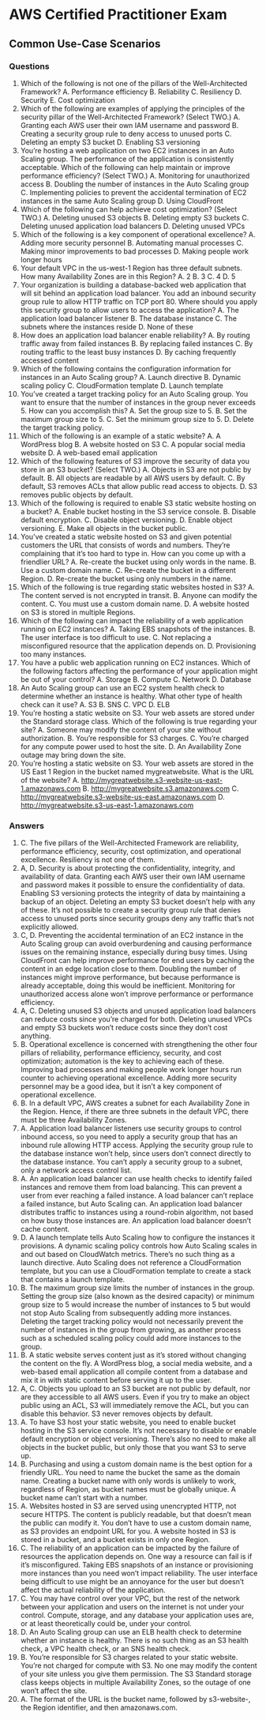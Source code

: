 # AWS Certified Practitioner Exam

## Common Use-Case Scenarios

### Questions
1. Which of the following is not one of the pillars of the Well-Architected Framework?
   A. Performance efficiency
   B. Reliability
   C. Resiliency
   D. Security
   E. Cost optimization
2. Which of the following are examples of applying the principles of the security pillar of the
   Well-Architected Framework? (Select TWO.)
   A. Granting each AWS user their own IAM username and password
   B. Creating a security group rule to deny access to unused ports
   C. Deleting an empty S3 bucket
   D. Enabling S3 versioning
3. You’re hosting a web application on two EC2 instances in an Auto Scaling group. The
   performance of the application is consistently acceptable. Which of the following can help
   maintain or improve performance efficiency? (Select TWO.)
   A. Monitoring for unauthorized access
   B. Doubling the number of instances in the Auto Scaling group
   C. Implementing policies to prevent the accidental termination of EC2 instances in the
   same Auto Scaling group
   D. Using CloudFront
4. Which of the following can help achieve cost optimization? (Select TWO.)
   A. Deleting unused S3 objects
   B. Deleting empty S3 buckets
   C. Deleting unused application load balancers
   D. Deleting unused VPCs
5. Which of the following is a key component of operational excellence?
   A. Adding more security personnel
   B. Automating manual processes
   C. Making minor improvements to bad processes
   D. Making people work longer hours
6. Your default VPC in the us-west-1 Region has three default subnets. How many Availability
   Zones are in this Region?
   A. 2
   B. 3
   C. 4
   D. 5
7. Your organization is building a database-backed web application that will sit behind an
   application load balancer. You add an inbound security group rule to allow HTTP traffic
   on TCP port 80. Where should you apply this security group to allow users to access the
   application?
   A. The application load balancer listener
   B. The database instance
   C. The subnets where the instances reside
   D. None of these
8. How does an application load balancer enable reliability?
   A. By routing traffic away from failed instances
   B. By replacing failed instances
   C. By routing traffic to the least busy instances
   D. By caching frequently accessed content
9. Which of the following contains the configuration information for instances in an Auto
   Scaling group?
   A. Launch directive
   B. Dynamic scaling policy
   C. CloudFormation template
   D. Launch template
10. You’ve created a target tracking policy for an Auto Scaling group. You want to ensure that
    the number of instances in the group never exceeds 5. How can you accomplish this?
    A. Set the group size to 5.
    B. Set the maximum group size to 5.
    C. Set the minimum group size to 5.
    D. Delete the target tracking policy.
11. Which of the following is an example of a static website?
    A. A WordPress blog
    B. A website hosted on S3
    C. A popular social media website
    D. A web-based email application
12. Which of the following features of S3 improve the security of data you store in an S3
    bucket? (Select TWO.)
    A. Objects in S3 are not public by default.
    B. All objects are readable by all AWS users by default.
    C. By default, S3 removes ACLs that allow public read access to objects.
    D. S3 removes public objects by default.
13. Which of the following is required to enable S3 static website hosting on a bucket?
    A. Enable bucket hosting in the S3 service console.
    B. Disable default encryption.
    C. Disable object versioning.
    D. Enable object versioning.
    E. Make all objects in the bucket public.
14. You’ve created a static website hosted on S3 and given potential customers the URL that
    consists of words and numbers. They’re complaining that it’s too hard to type in. How can
    you come up with a friendlier URL?
    A. Re-create the bucket using only words in the name.
    B. Use a custom domain name.
    C. Re-create the bucket in a different Region.
    D. Re-create the bucket using only numbers in the name.
15. Which of the following is true regarding static websites hosted in S3?
    A. The content served is not encrypted in transit.
    B. Anyone can modify the content.
    C. You must use a custom domain name.
    D. A website hosted on S3 is stored in multiple Regions.
16. Which of the following can impact the reliability of a web application running on EC2
    instances?
    A. Taking EBS snapshots of the instances.
    B. The user interface is too difficult to use.
    C. Not replacing a misconfigured resource that the application depends on.
    D. Provisioning too many instances.
17. You have a public web application running on EC2 instances. Which of the following factors
    affecting the performance of your application might be out of your control?
    A. Storage
    B. Compute
    C. Network
    D. Database
18. An Auto Scaling group can use an EC2 system health check to determine whether an
    instance is healthy. What other type of health check can it use?
    A. S3
    B. SNS
    C. VPC
    D. ELB
19. You’re hosting a static website on S3. Your web assets are stored under the Standard storage
    class. Which of the following is true regarding your site?
    A. Someone may modify the content of your site without authorization.
    B. You’re responsible for S3 charges.
    C. You’re charged for any compute power used to host the site.
    D. An Availability Zone outage may bring down the site.
20. You’re hosting a static website on S3. Your web assets are stored in the US East 1 Region in
    the bucket named mygreatwebsite. What is the URL of the website?
    A. http://mygreatwebsite.s3-website-us-east-1.amazonaws.com
    B. http://mygreatwebsite.s3.amazonaws.com
    C. http://mygreatwebsite.s3-website-us-east.amazonaws.com
    D. http://mygreatwebsite.s3-us-east-1.amazonaws.com
### Answers

1. C. The five pillars of the Well-Architected Framework are reliability, performance efficiency,
   security, cost optimization, and operational excellence. Resiliency is not one of them.
2. A, D. Security is about protecting the confidentiality, integrity, and availability of data.
   Granting each AWS user their own IAM username and password makes it possible to
   ensure the confidentiality of data. Enabling S3 versioning protects the integrity of data by
   maintaining a backup of an object. Deleting an empty S3 bucket doesn’t help with any of
   these. It’s not possible to create a security group rule that denies access to unused ports
   since security groups deny any traffic that’s not explicitly allowed.
3. C, D. Preventing the accidental termination of an EC2 instance in the Auto Scaling group
   can avoid overburdening and causing performance issues on the remaining instance, especially
   during busy times. Using CloudFront can help improve performance for end users by
   caching the content in an edge location close to them. Doubling the number of instances
   might improve performance, but because performance is already acceptable, doing this
   would be inefficient. Monitoring for unauthorized access alone won’t improve performance
   or performance efficiency.
4. A, C. Deleting unused S3 objects and unused application load balancers can reduce costs
   since you’re charged for both. Deleting unused VPCs and empty S3 buckets won’t reduce
   costs since they don’t cost anything.
5. B. Operational excellence is concerned with strengthening the other four pillars of
   reliability, performance efficiency, security, and cost optimization; automation is the key to
   achieving each of these. Improving bad processes and making people work longer hours run
   counter to achieving operational excellence. Adding more security personnel may be a good
   idea, but it isn’t a key component of operational excellence.
6. B. In a default VPC, AWS creates a subnet for each Availability Zone in the Region. Hence,
   if there are three subnets in the default VPC, there must be three Availability Zones.
7. A. Application load balancer listeners use security groups to control inbound access, so you
   need to apply a security group that has an inbound rule allowing HTTP access. Applying
   the security group rule to the database instance won’t help, since users don’t connect
   directly to the database instance. You can’t apply a security group to a subnet, only a
   network access control list.
8. A. An application load balancer can use health checks to identify failed instances and
   remove them from load balancing. This can prevent a user from ever reaching a failed
   instance. A load balancer can’t replace a failed instance, but Auto Scaling can. An
   application load balancer distributes traffic to instances using a round-robin algorithm, not
   based on how busy those instances are. An application load balancer doesn’t cache content.
9. D. A launch template tells Auto Scaling how to configure the instances it provisions. A
   dynamic scaling policy controls how Auto Scaling scales in and out based on CloudWatch
   metrics. There’s no such thing as a launch directive. Auto Scaling does not reference a
   CloudFormation template, but you can use a CloudFormation template to create a stack
   that contains a launch template.
10. B. The maximum group size limits the number of instances in the group. Setting the group
    size (also known as the desired capacity) or minimum group size to 5 would increase the
    number of instances to 5 but would not stop Auto Scaling from subsequently adding more
    instances. Deleting the target tracking policy would not necessarily prevent the number of
    instances in the group from growing, as another process such as a scheduled scaling policy
    could add more instances to the group.
11. B. A static website serves content just as it’s stored without changing the content on the fly.
    A WordPress blog, a social media website, and a web-based email application all compile
    content from a database and mix it in with static content before serving it up to the user.
12. A, C. Objects you upload to an S3 bucket are not public by default, nor are they
    accessible to all AWS users. Even if you try to make an object public using an ACL, S3 will
    immediately remove the ACL, but you can disable this behavior. S3 never removes objects
    by default.
13. A. To have S3 host your static website, you need to enable bucket hosting in the S3 service
    console. It’s not necessary to disable or enable default encryption or object versioning.
    There’s also no need to make all objects in the bucket public, but only those that you want
    S3 to serve up.
14. B. Purchasing and using a custom domain name is the best option for a friendly URL. You
    need to name the bucket the same as the domain name. Creating a bucket name with only
    words is unlikely to work, regardless of Region, as bucket names must be globally unique.
    A bucket name can’t start with a number.
15. A. Websites hosted in S3 are served using unencrypted HTTP, not secure HTTPS. The
    content is publicly readable, but that doesn’t mean the public can modify it. You don’t have
    to use a custom domain name, as S3 provides an endpoint URL for you. A website hosted in
    S3 is stored in a bucket, and a bucket exists in only one Region.
16. C. The reliability of an application can be impacted by the failure of resources the
    application depends on. One way a resource can fail is if it’s misconfigured. Taking EBS
    snapshots of an instance or provisioning more instances than you need won’t impact
    reliability. The user interface being difficult to use might be an annoyance for the user but
    doesn’t affect the actual reliability of the application.
17. C. You may have control over your VPC, but the rest of the network between your
    application and users on the internet is not under your control. Compute, storage, and any
    database your application uses are, or at least theoretically could be, under your control.
18. D. An Auto Scaling group can use an ELB health check to determine whether an instance is
    healthy. There is no such thing as an S3 health check, a VPC health check, or an SNS health
    check.
19. B. You’re responsible for S3 charges related to your static website. You’re not charged
    for compute with S3. No one may modify the content of your site unless you give them
    permission. The S3 Standard storage class keeps objects in multiple Availability Zones, so
    the outage of one won’t affect the site.
20. A. The format of the URL is the bucket name, followed by s3-website-, the Region
    identifier, and then amazonaws.com.